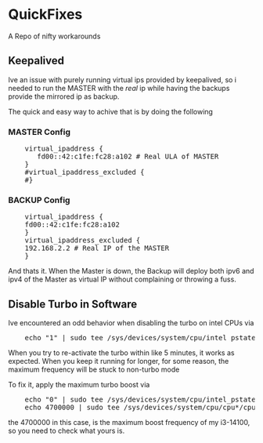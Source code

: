 # QuickFixes
A Repo of nifty workarounds


## Keepalived

Ive an issue with purely running virtual ips provided by keepalived, so i needed to run the MASTER with the *real* ip while having the backups provide the mirrored ip as backup.

The quick and easy way to achive that is by doing the following

### MASTER Config

<pre>
    virtual_ipaddress {
       fd00::42:c1fe:fc28:a102 # Real ULA of MASTER
    }
    #virtual_ipaddress_excluded {
    #}
</pre>
### BACKUP Config
<pre>
    virtual_ipaddress {
    fd00::42:c1fe:fc28:a102
    }
    virtual_ipaddress_excluded {
    192.168.2.2 # Real IP of the MASTER
    }
</pre>

And thats it. When the Master is down, the Backup will deploy both ipv6 and ipv4 of the Master as virtual IP without complaining or throwing a fuss.

## Disable Turbo in Software

Ive encountered an odd behavior when disabling the turbo on intel CPUs via
<pre>
    echo "1" | sudo tee /sys/devices/system/cpu/intel_pstate/no_turbo
</pre>

When you try to re-activate the turbo within like 5 minutes, it works as expected. When you keep it running for longer, for some reason, the maximum frequency will be stuck to non-turbo mode

To fix it, apply the maximum turbo boost via 

<pre>
    echo "0" | sudo tee /sys/devices/system/cpu/intel_pstate/no_turbo
    echo 4700000 | sudo tee /sys/devices/system/cpu/cpu*/cpufreq/scaling_max_freq
</pre>

the 4700000 in this case, is the maximum boost frequency of my i3-14100, so you need to check what yours is.
